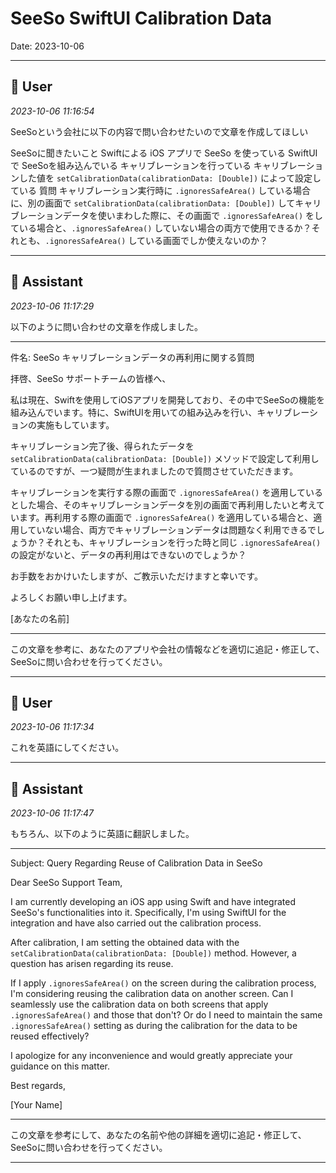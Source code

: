 # SeeSo SwiftUI Calibration Data

Date: 2023-10-06

---

## 👤 User
*2023-10-06 11:16:54*

SeeSoという会社に以下の内容で問い合わせたいので文章を作成してほしい

SeeSoに聞きたいこと
Swiftによる iOS アプリで SeeSo を使っている
SwiftUI で SeeSoを組み込んでいる
キャリブレーションを行っている
キャリブレーションした値を `setCalibrationData(calibrationData: [Double])` によって設定している
質問
キャリブレーション実行時に `.ignoresSafeArea()` している場合に、別の画面で `setCalibrationData(calibrationData: [Double])` してキャリブレーションデータを使いまわした際に、その画面で `.ignoresSafeArea()` をしている場合と、`.ignoresSafeArea()` していない場合の両方で使用できるか？それとも、`.ignoresSafeArea()` している画面でしか使えないのか？

---

## 🤖 Assistant
*2023-10-06 11:17:29*

以下のように問い合わせの文章を作成しました。

---

件名: SeeSo キャリブレーションデータの再利用に関する質問

拝啓、SeeSo サポートチームの皆様へ、

私は現在、Swiftを使用してiOSアプリを開発しており、その中でSeeSoの機能を組み込んでいます。特に、SwiftUIを用いての組み込みを行い、キャリブレーションの実施もしています。

キャリブレーション完了後、得られたデータを `setCalibrationData(calibrationData: [Double])` メソッドで設定して利用しているのですが、一つ疑問が生まれましたので質問させていただきます。

キャリブレーションを実行する際の画面で `.ignoresSafeArea()` を適用しているとした場合、そのキャリブレーションデータを別の画面で再利用したいと考えています。再利用する際の画面で `.ignoresSafeArea()` を適用している場合と、適用していない場合、両方でキャリブレーションデータは問題なく利用できるでしょうか？それとも、キャリブレーションを行った時と同じ `.ignoresSafeArea()` の設定がないと、データの再利用はできないのでしょうか？

お手数をおかけいたしますが、ご教示いただけますと幸いです。

よろしくお願い申し上げます。

[あなたの名前]

---

この文章を参考に、あなたのアプリや会社の情報などを適切に追記・修正して、SeeSoに問い合わせを行ってください。

---

## 👤 User
*2023-10-06 11:17:34*

これを英語にしてください。

---

## 🤖 Assistant
*2023-10-06 11:17:47*

もちろん、以下のように英語に翻訳しました。

---

Subject: Query Regarding Reuse of Calibration Data in SeeSo

Dear SeeSo Support Team,

I am currently developing an iOS app using Swift and have integrated SeeSo's functionalities into it. Specifically, I'm using SwiftUI for the integration and have also carried out the calibration process.

After calibration, I am setting the obtained data with the `setCalibrationData(calibrationData: [Double])` method. However, a question has arisen regarding its reuse.

If I apply `.ignoresSafeArea()` on the screen during the calibration process, I'm considering reusing the calibration data on another screen. Can I seamlessly use the calibration data on both screens that apply `.ignoresSafeArea()` and those that don't? Or do I need to maintain the same `.ignoresSafeArea()` setting as during the calibration for the data to be reused effectively?

I apologize for any inconvenience and would greatly appreciate your guidance on this matter.

Best regards,

[Your Name]

---

この文章を参考にして、あなたの名前や他の詳細を適切に追記・修正して、SeeSoに問い合わせを行ってください。

---

